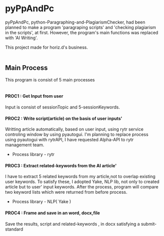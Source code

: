 # pyPpAndPc
pyPpAndPc, python-Paragraphing-and-PlagiarismChecker, had been planned to make a program 'paragraping scripts' and 'checking plagiarism in the scripts', at first.
However, the program's main functions was replaced with 'AI Writing'.
<br>

This project made for horiz.d's business.
<br><br>


## Main Process
This program is consist of 5 main processes
<br>
<br>

#### PROC1 : Get Input from user
Input is consist of sessionTopic and 5-sessionKeywords.


#### PROC2 : Write script(article) on the basis of user inputs'
Writting article automatically, based on user input, using rytr service controling window by using pyautogui.
I'm planning to replace process using pyautogui with rytrAPI, I have requested Alpha-API to rytr management team.
  *  Process library - rytr 

#### PROC3 : Extract related-keywords from the AI article'
I have to extract 5 related keywords from my article,not to overlap existing user keywords. To satisfy these, I adopted Yake, NLP lib, not only to created article but to user' input keywords. After the process, program will compare two keyword lists which were returned from before process.
  * Process library - NLP( Yake )

#### PROC4 : Frame and save in an word, docx,file
Save the results, script and related-keywords , in docx satisfying a submit-standard



